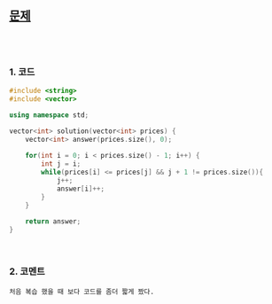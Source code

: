 [문제](https://programmers.co.kr/learn/courses/30/lessons/42584)
--------

<br>
<br>

### 1. 코드 
```cpp
#include <string>
#include <vector>

using namespace std;

vector<int> solution(vector<int> prices) {
    vector<int> answer(prices.size(), 0);
    
    for(int i = 0; i < prices.size() - 1; i++) {
        int j = i;
        while(prices[i] <= prices[j] && j + 1 != prices.size()){
            j++;
            answer[i]++;
        }
    }
    
    return answer;
}
```
<br>

### 2. 코멘트

    처음 복습 했을 때 보다 코드를 좀더 짧게 짰다. 
